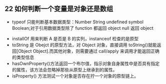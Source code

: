 ## 22 如何判断一个变量是对象还是数组

* typeof 只能判断基本数据类型：Number String undefined symbol Boolean;对于引用数据类型除了 function 都返回 object null 返回 object

- installOf 用来判断 A 是否是 B 的实列，instanceof 检查的是原型
- toString 是 Obejct 的原型方法，对 Object 对象，直接调用 toString()就能返回[Object Object].而其他对象，则需要通过 call/apply 来调用才能返回正确的类型信息
- hasOwnProperty()方法返回一个布尔值，指示对象自身属性中是否具有指定的属性，该方法会忽略掉那些从原型上继承到的属性。
- isProperty() 方法测试一个对象是否存在拧一个对象的原型链上。
